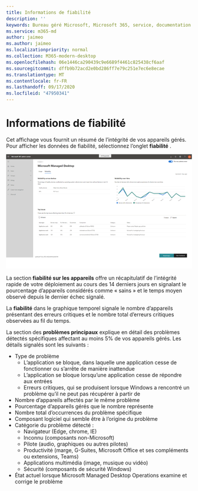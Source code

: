 ```yaml
---
title: Informations de fiabilité
description: ''
keywords: Bureau géré Microsoft, Microsoft 365, service, documentation
ms.service: m365-md
author: jaimeo
ms.author: jaimeo
ms.localizationpriority: normal
ms.collection: M365-modern-desktop
ms.openlocfilehash: 06e1446ca290439c9e6689f4461c825438cf6aaf
ms.sourcegitcommit: dffb9b72acd2e0bd286ff7e79c251e7ec6e8ecae
ms.translationtype: MT
ms.contentlocale: fr-FR
ms.lasthandoff: 09/17/2020
ms.locfileid: "47950341"
---
```

# <a name="reliability-insights"></a>Informations de fiabilité

Cet affichage vous fournit un résumé de l’intégrité de vos appareils gérés. Pour afficher les données de fiabilité, sélectionnez l’onglet **fiabilité** .


![Volet de fiabilité : fiabilité entre les appareils dans l’angle supérieur gauche, fiabilité sur le graphique des temps dans le coin supérieur droit de la table des problèmes en haut. Boutons aide et commentaires dans le coin inférieur droit.](../../media/insights_reliability.png)

La section **fiabilité sur les appareils** offre un récapitulatif de l’intégrité rapide de votre déploiement au cours des 14 derniers jours en signalant le pourcentage d’appareils considérés comme « sains » et le temps moyen observé depuis le dernier échec signalé. 

 
La **fiabilité** dans le graphique temporel signale le nombre d’appareils présentant des erreurs critiques et le nombre total d’erreurs critiques observées au fil du temps.

La section des **problèmes principaux** explique en détail des problèmes détectés spécifiques affectant au moins 5% de vos appareils gérés. Les détails signalés sont les suivants :

- Type de problème
    - L’application se bloque, dans laquelle une application cesse de fonctionner ou s’arrête de manière inattendue
    - L’application se bloque lorsqu’une application cesse de répondre aux entrées
    - Erreurs critiques, qui se produisent lorsque Windows a rencontré un problème qu’il ne peut pas récupérer à partir de
- Nombre d’appareils affectés par le même problème
- Pourcentage d’appareils gérés que le nombre représente
- Nombre total d’occurrences du problème spécifique
- Composant logiciel qui semble être à l’origine du problème
- Catégorie du problème détecté :
    - Navigateur (Edge, chrome, IE)
    - Inconnu (composants non-Microsoft)
    - Pilote (audio, graphiques ou autres pilotes)
    - Productivité (marge, G-Suites, Microsoft Office et ses compléments ou extensions, Teams)
    - Applications multimédia (image, musique ou vidéo)
    - Sécurité (composants de sécurité Windows)
- État actuel lorsque Microsoft Managed Desktop Operations examine et corrige le problème

